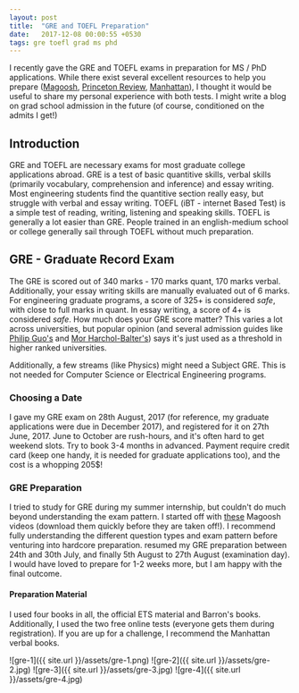 ```yaml
---
layout: post
title:  "GRE and TOEFL Preparation"
date:   2017-12-08 00:00:55 +0530
tags: gre toefl grad ms phd
---
```


I recently gave the GRE and TOEFL exams in preparation for MS / PhD applications. While there exist several excellent resources to help you prepare ([Magoosh](https://magoosh.com/), [Princeton Review](https://www.princetonreview.com/), [Manhattan](https://www.manhattanprep.com/gre/)), I thought it would be useful to share my personal experience with both tests. I might write a blog on grad school admission in the future (of course, conditioned on the admits I get!)

## Introduction

GRE and TOEFL are necessary exams for most graduate college applications abroad. GRE is a test of basic quantitive skills, verbal skills (primarily vocabulary, comprehension and inference) and essay writing. Most engineering students find the quantitive section really easy, but struggle with verbal and essay writing. TOEFL (iBT - internet Based Test) is a simple test of reading, writing, listening and speaking skills. TOEFL is generally a lot easier than GRE. People trained in an english-medium school or college generally sail through TOEFL without much preparation.

## GRE - Graduate Record Exam

The GRE is scored out of 340 marks - 170 marks quant, 170 marks verbal. Additionally, your essay writing skills are manually evaluated out of 6 marks. For engineering graduate programs, a score of 325+ is considered *safe*, with close to full marks in quant. In essay writing, a score of 4+ is considered *safe*. How much does your GRE score matter? This varies a lot across universities, but popular opinion (and several admission guides like [Philip Guo's](http://www.pgbovine.net/grad-school-app-tips.htm) and [Mor Harchol-Balter's](https://www.cs.cmu.edu/~harchol/gradschooltalk.pdf)) says it's just used as a threshold in higher ranked universities.

Additionally, a few streams (like Physics) might need a Subject GRE. This is not needed for Computer Science or Electrical Engineering programs.

### Choosing a Date

I gave my GRE exam on 28th August, 2017 (for reference, my graduate applications were due in December 2017), and registered for it on 27th June, 2017. June to October are rush-hours, and it's often hard to get weekend slots. Try to book 3-4 months in advanced. Payment require credit card (keep one handy, it is needed for graduate applications too), and the cost is a whopping 205$!

### GRE Preparation

I tried to study for GRE during my summer internship, but couldn't do much beyond understanding the exam pattern. I started off with [these](https://drive.google.com/open?id=0B36C1JLEtF-7d3c1VUppWVFIUGs) Magoosh videos (download them quickly before they are taken off!). I recommend fully understanding the different question types and exam pattern before venturing into hardcore preparation. resumed my GRE preparation between 24th and 30th July, and finally 5th August to 27th August (examination day). I would have loved to prepare for 1-2 weeks more, but I am happy with the final outcome.

#### Preparation Material

I used four books in all, the official ETS material and Barron's books. Additionally, I used the two free online tests (everyone gets them during registration). If you are up for a challenge, I recommend the Manhattan verbal books.

![gre-1]({{ site.url }}/assets/gre-1.png)
![gre-2]({{ site.url }}/assets/gre-2.jpg)
![gre-3]({{ site.url }}/assets/gre-3.jpg)
![gre-4]({{ site.url }}/assets/gre-4.jpg)


